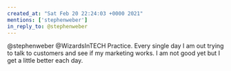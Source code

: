 ```yaml
---
created_at: "Sat Feb 20 22:24:03 +0000 2021"
mentions: ['stephenweber']
in_reply_to: @stephenweber
---
```


@stephenweber @WizardsInTECH Practice. Every single day I am out trying to talk to customers and see if my marketing works. I am not good yet but I get a little better each day.